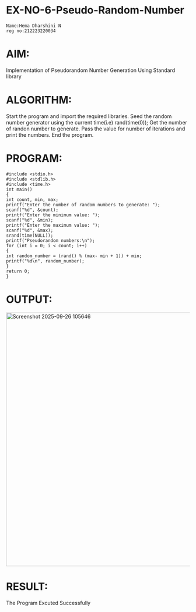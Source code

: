 # EX-NO-6-Pseudo-Random-Number
```
Name:Hema Dharshini N
reg no:212223220034
```

# AIM: 
Implementation of Pseudorandom Number Generation Using Standard library

# ALGORITHM:
Start the program and import the required libraries.
Seed the random number generator using the current time(i.e) rand(time(0));
Get the number of randon number to generate.
Pass the value for number of iterations and print the numbers.
End the program.

# PROGRAM:
```
#include <stdio.h>
#include <stdlib.h>
#include <time.h>
int main()
{
int count, min, max;
printf("Enter the number of random numbers to generate: ");
scanf("%d", &count);
printf("Enter the minimum value: ");
scanf("%d", &min);
printf("Enter the maximum value: ");
scanf("%d", &max);
srand(time(NULL));
printf("Pseudorandom numbers:\n");
for (int i = 0; i < count; i++)
{
int random_number = (rand() % (max- min + 1)) + min;
printf("%d\n", random_number);
}
return 0;
}
```

# OUTPUT:
<img width="1561" height="694" alt="Screenshot 2025-09-26 105646" src="https://github.com/user-attachments/assets/c5261af7-944a-4fe2-bd2c-af1482e26186" />



# RESULT:
The Program Excuted Successfully
